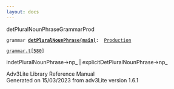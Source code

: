 ```yaml
---
layout: docs
---
```

<span class="title">detPluralNounPhrase</span><span class="type">GrammarProd</span>

`grammar `**[`detPluralNounPhrase(main)`](../object/detPluralNounPhrase(main).html)**` :   `[`Production`](../object/Production.html)

[`grammar.t`](../file/grammar.t.html)`[`[`580`](../source/grammar.t.html#580)`]`



indetPluralNounPhrase-\>np\_ \| explicitDetPluralNounPhrase-\>np\_  





Adv3Lite Library Reference Manual  
Generated on 15/03/2023 from adv3Lite version 1.6.1


